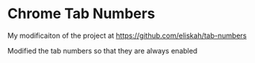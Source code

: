 # Chrome Tab Numbers
My modificaiton of the project at https://github.com/eliskah/tab-numbers

Modified the tab numbers so that they are always enabled